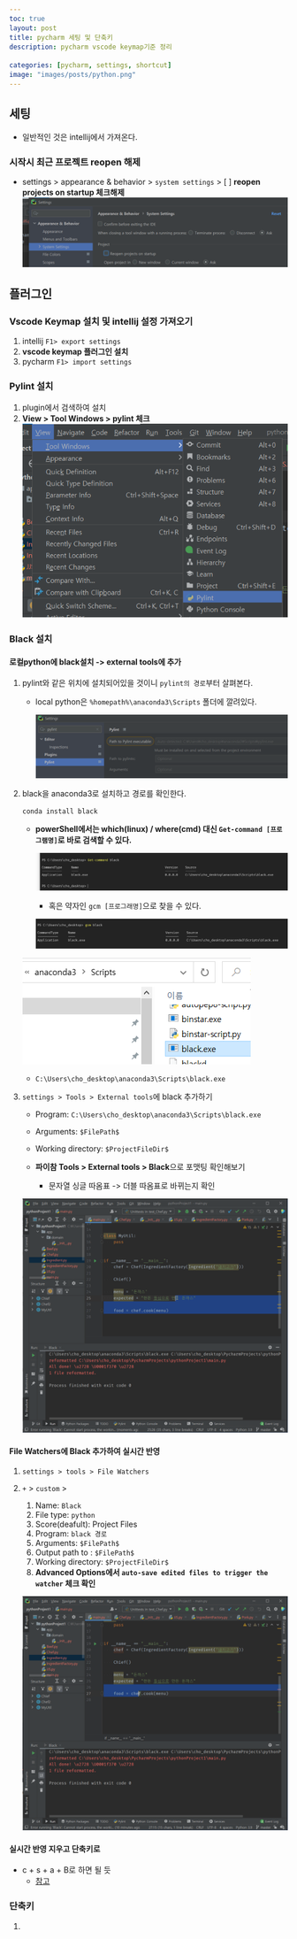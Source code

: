 ```yaml
---
toc: true
layout: post
title: pycharm 세팅 및 단축키
description: pycharm vscode keymap기준 정리

categories: [pycharm, settings, shortcut]
image: "images/posts/python.png"
---
```


## 세팅

- 일반적인 것은 intellij에서 가져온다.

### 시작시 최근 프로젝트 reopen 해제
- settings >  appearance & behavior > `system settings` > [ ] **reopen projects on startup 체크해제**
![20220616111941](https://raw.githubusercontent.com/is2js/screenshots/main/20220616111941.png)

## 플러그인


### Vscode Keymap 설치 및 intellij 설정 가져오기
1. intellij `F1> export settings`
2. **vscode keymap 플러그인 설치**
3. pycharm `F1> import settings`

### Pylint 설치
1. plugin에서 검색하여 설치
2. **View > Tool Windows > pylint 체크**
	![20220615182317](https://raw.githubusercontent.com/is2js/screenshots/main/20220615182317.png)

### Black 설치
#### 로컬python에 black설치 -> external tools에 추가

1. pylint와 같은 위치에 설치되어있을 것이니 `pylint의 경로`부터 살펴본다.

    - local python은 `%homepath%\anaconda3\Scripts` 폴더에 깔려있다.

        ![image-20220615174824551](https://raw.githubusercontent.com/is2js/screenshots/main/image-20220615174824551.png)

2. black을 anaconda3로 설치하고 경로를 확인한다.

    ```shell
    conda install black
    ```

    - **powerShell에서는 which(linux) / where(cmd) 대신 `Get-command [프로그램명]`로 바로 검색할 수 있다.**

        ![image-20220615175325599](https://raw.githubusercontent.com/is2js/screenshots/main/image-20220615175325599.png)

        - 혹은 약자인 `gcm [프로그래명]`으로 찾을 수 있다.

        ![image-20220615175516390](https://raw.githubusercontent.com/is2js/screenshots/main/image-20220615175516390.png)

    ![image-20220615174854635](https://raw.githubusercontent.com/is2js/screenshots/main/image-20220615174854635.png)

    - `C:\Users\cho_desktop\anaconda3\Scripts\black.exe`

3. `settings > Tools > External tools`에 black 추가하기

    - Program: `C:\Users\cho_desktop\anaconda3\Scripts\black.exe`

    - Arguments: `$FilePath$`
    - Working directory: `$ProjectFileDir$`
    - **파이참 Tools > External tools > Black**으로 포맷팅 확인해보기
        - 문자열 싱글 따옴표 -> 더블 따옴표로 바뀌는지 확인

    ![42d443a7-37e0-486a-b5bb-a5f1e03b1549](https://raw.githubusercontent.com/is2js/screenshots/main/42d443a7-37e0-486a-b5bb-a5f1e03b1549.gif)



#### File Watchers에 Black 추가하여 실시간 반영

1. `settings > tools > File Watchers`

2. `+` > `custom` > 

    1. Name: `Black`
    2. File type: `python`
    3. Score(deafult): Project Files
    4. Program: `black 경로`
    5. Arguments: `$FilePath$`
    6. Output path to : `$FilePath$`
    7. Working directory: `$ProjectFileDir$`
    8. **Advanced Options에서 `auto-save edited files to trigger the watcher` 체크 확인**

    ![9b2a113c-7453-4f5d-90c2-af6b406eda6a](https://raw.githubusercontent.com/is2js/screenshots/main/9b2a113c-7453-4f5d-90c2-af6b406eda6a.gif)


#### 실시간 반영 지우고 단축키로 
- c + s + a + B로 하면 될 듯
	- [참고](https://medium.com/daehyun-baek/python-%EC%BD%94%EB%93%9C-%EC%8A%A4%ED%83%80%EC%9D%BC-%ED%88%B4-pycharm-%ED%99%98%EA%B2%BD-flake8-black-4adba134696a)



### 단축키
1. 